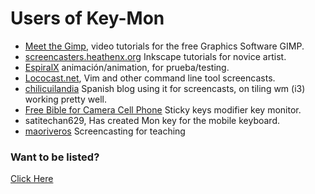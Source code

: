 # Users of Key-Mon #

  * [Meet the Gimp](http://meetthegimp.org/), video tutorials for the free Graphics Software GIMP.
  * [screencasters.heathenx.org](http://screencasters.heathenx.org/) Inkscape tutorials for novice artist.
  * [EspiralX](http://EspiralX.org) animación/animation, for prueba/testing.
  * [Lococast.net](http://lococast.net), Vim and other command line tool screencasts.
  * [chilicuilandia](http://mononeurona.org/blog/chilicuil) Spanish blog using it for screencasts, on tiling wm (i3) working pretty well.
  * [Free Bible for Camera Cell Phone](http://www.get122.com/) Sticky keys modifier key monitor.
  * satitechan629, Has created Mon key for the mobile keyboard.
  * [maoriveros](http://maoriveros.com) Screencasting for teaching


### Want to be listed? ###

[Click Here](http://code.google.com/p/key-mon/issues/entry?template=I%20Use%20Key-Mon)